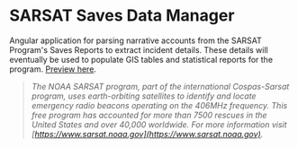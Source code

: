 # SARSAT Saves Data Manager
Angular application for parsing narrative accounts from the SARSAT Program's Saves Reports to extract incident details. These details will eventually be used to populate GIS tables and statistical reports for the program. [Preview here](https://rawgit.com/SgiobairOg/SavesDataManager/master/index.html).

>*The NOAA SARSAT program, part of the international Cospas-Sarsat program, uses earth-orbiting satellites to identify and locate emergency radio beacons operating on the 406MHz frequency. This free program has accounted for more than 7500 rescues in the United States and over 40,000 worldwide. For more information visit [https://www.sarsat.noaa.gov](https://www.sarsat.noaa.gov).*
